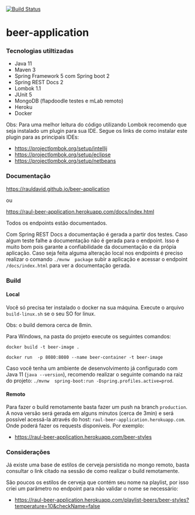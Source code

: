 [![Build Status](https://travis-ci.org/RaulDavid/beer-application.svg?branch=master)](https://travis-ci.org/RaulDavid/beer-application)
# beer-application
### Tecnologias utiltizadas

- Java 11
- Maven 3
- Spring Framework 5 com Spring boot 2
- Spring REST Docs 2
- Lombok 1.1
- JUnit 5
- MongoDB (flapdoodle testes e mLab remoto)
- Heroku
- Docker

Obs: Para uma melhor leitura do código utilizando Lombok
recomendo que seja instalado um plugin para sua IDE.
Segue os links de como instalar este plugin para as principais
IDEs:

- https://projectlombok.org/setup/intellij
- https://projectlombok.org/setup/eclipse
- https://projectlombok.org/setup/netbeans

### Documentação
https://rauldavid.github.io/beer-application

ou

https://raul-beer-application.herokuapp.com/docs/index.html

Todos os endpoints estão documentados.

Com Spring REST Docs a documentação é gerada a partir dos testes.
Caso algum teste falhe a documentação não é gerada para o endpoint.
Isso é muito bom pois garante a confiabilidade da documentação e da
própia aplicação. Caso seja feita alguma alteração local nos
endpoints é preciso realizar o comando `./mvnw  package` subir a aplicação
e acessar o endpoint `/docs/index.html` para ver a documentação gerada.

### Build
#### Local

Você só precisa ter instalado o docker na sua máquina.
Execute o arquivo `build-linux.sh` se o seu SO for linux.

Obs: o build demora cerca de 8min.

Para Windows, na pasta do projeto execute os seguintes comandos:

`docker build -t beer-image .`

`docker run  -p 8080:8080 --name beer-container -t beer-image`

Caso você tenha um ambiente de desenvolvimento já configurado com
Java 11 (`java --version`),
recomendo realizar o seguinte comando na raiz do projeto:
`./mvnw  spring-boot:run -Dspring.profiles.active=prod`.

#### Remoto

Para fazer o build remotamente basta fazer um push na branch
`production`. A nova versão será gerada em alguns minutos 
(cerca de 3min) e será possível acessá-la
através do host: `raul-beer-application.herokuapp.com`. Onde poderá
fazer os requests disponíveis. Por exemplo: 
- https://raul-beer-application.herokuapp.com/beer-styles

### Considerações

Já existe uma base de estilos de cerveja persistida no mongo
remoto, basta consultar o link citado na sessão de como realizar o build
remotamente.

São poucos os estilos de cerveja que contém seu nome na playlist,
por isso criei um parâmetro no endpoint para não validar o nome 
se necessário:
- https://raul-beer-application.herokuapp.com/playlist-beers/beer-styles?temperature=10&checkName=false
  


